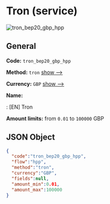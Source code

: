 
# Tron (service) 
![tron_bep20_gbp_hpp](https://static.openfintech.io/payment_methods/tron_bep20_gbp_hpp/logo.svg?w=400&c=v0.59.26#w200)  

## General 
 
**Code:** `tron_bep20_gbp_hpp` 
 
**Method:** `tron` 
 [show -->](/payment-methods/tron/) 
 
**Currency:** `GBP` [show -->](/currencies/GBP/) 
 
**Name:** 
 
:	[EN] Tron 
 
**Amount limits:** from `0.01` to `100000` GBP 

## JSON Object 

```json
{
  "code":"tron_bep20_gbp_hpp",
  "flow":"hpp",
  "method":"tron",
  "currency":"GBP",
  "fields":null,
  "amount_min":0.01,
  "amount_max":100000
}
```  
